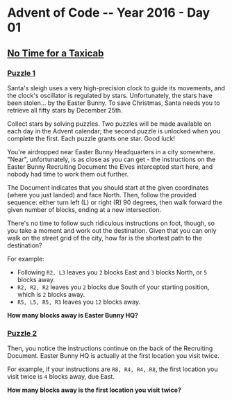 # Advent of Code -- Year 2016 - Day 01

## [No Time for a Taxicab](https://adventofcode.com/2016/day/1)

### [Puzzle 1](https://adventofcode.com/2016/day/1#part1)

Santa's sleigh uses a very high-precision clock to guide its movements, and the
clock's oscillator is regulated by stars. Unfortunately, the stars have been
stolen... by the Easter Bunny. To save Christmas, Santa needs you to retrieve
all fifty stars by December 25th.

Collect stars by solving puzzles. Two puzzles will be made available on each day
in the Advent calendar; the second puzzle is unlocked when you complete the
first. Each puzzle grants one star. Good luck!

You're airdropped near Easter Bunny Headquarters in a city somewhere. "Near",
unfortunately, is as close as you can get - the instructions on the Easter Bunny
Recruiting Document the Elves intercepted start here, and nobody had time to
work them out further.

The Document indicates that you should start at the given coordinates (where you
just landed) and face North. Then, follow the provided sequence: either turn
left (L) or right (R) 90 degrees, then walk forward the given number of blocks,
ending at a new intersection.

There's no time to follow such ridiculous instructions on foot, though, so you
take a moment and work out the destination. Given that you can only walk on the
street grid of the city, how far is the shortest path to the destination?

For example:

- Following `R2, L3` leaves you `2` blocks East and `3` blocks North, or `5`
  blocks away.
- `R2, R2, R2` leaves you `2` blocks due South of your starting position, which
  is `2` blocks away.
- `R5, L5, R5, R3` leaves you `12` blocks away.

**How many blocks away is Easter Bunny HQ?**

### [Puzzle 2](https://adventofcode.com/2016/day/1#part2)

Then, you notice the instructions continue on the back of the Recruiting
Document. Easter Bunny HQ is actually at the first location you visit twice.

For example, if your instructions are `R8, R4, R4, R8`, the first location you
visit twice is `4` blocks away, due East.

**How many blocks away is the first location you visit twice?**
